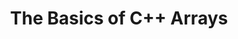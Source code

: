---
id: c++-array-basics
title: The Basics of C++ Arrays
sidebar_label: The Basics of C++ Arrays
sidebar_position: 1
tags:
  [
    c++,
    c++ programming,
    c++ features,
    arrays,
    c++ array basics,
    c++ arrays
  ]
description: In this tutorial, we will cover the basics of C++ arrays. We'll explore how to declare, initialize, and access elements in arrays, as well as discuss multidimensional arrays. By understanding the fundamentals of C++ arrays, you'll be equipped to work with collections of data efficiently and effectively in your programs.
---